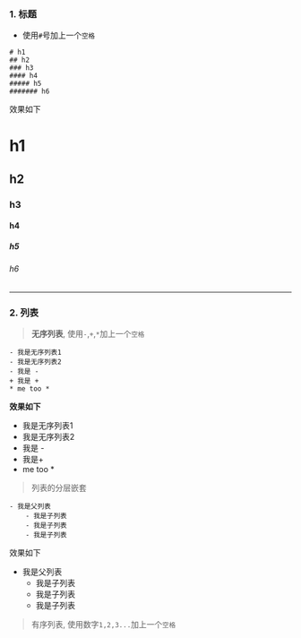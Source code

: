 ### 1. 标题

* 使用`#`号加上一个`空格`

```
# h1
## h2 
### h3
#### h4
##### h5 
####### h6
```

效果如下
  # h1

  ## h2

  ### h3

  #### h4

  ##### h5

  ###### h6

---

### 2. 列表

> **无序列表**, 使用`-`,`+`,`*`加上一个`空格`

```
- 我是无序列表1
- 我是无序列表2
- 我是 -
+ 我是 +
* me too *
```

**效果如下**

* 我是无序列表1
* 我是无序列表2
* 我是 -
* 我是+
* me too \*

> 列表的分层嵌套

```
- 我是父列表
    - 我是子列表
    - 我是子列表
    - 我是子列表
```

效果如下

* 我是父列表
  * 我是子列表
  * 我是子列表
  * 我是子列表

> 有序列表, 使用数字`1,2,3...`加上一个`空格`



